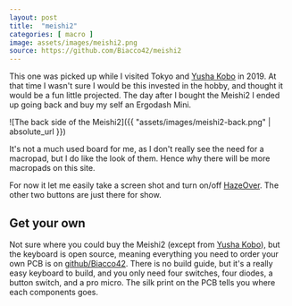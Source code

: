 ```yaml
---
layout: post
title:  "meishi2"
categories: [ macro ]
image: assets/images/meishi2.png
source: https://github.com/Biacco42/meishi2
---
```


This one was picked up while I visited Tokyo and [Yusha Kobo](https://yushakobo.jp/) in 2019. At that time I wasn't sure
I would be this invested in the hobby, and thought it would be a fun little projected. The day after I bought the
Meishi2 I ended up going back and buy my self an Ergodash Mini.

![The back side of the Meishi2]({{ "assets/images/meishi2-back.png" | absolute_url }})

It's not a much used board for me, as I don't really see the need for a macropad, but I do like the look of them. Hence
why there will be more macropads on this site.

For now it let me easily take a screen shot and turn on/off [HazeOver](https://hazeover.com/). The other two buttons are
just there for show.

## Get your own

Not sure where you could buy the Meishi2 (except from [Yusha Kobo](https://yushakobo.jp/)), but the keyboard is open
source, meaning everything you need to order your own PCB is on
[github/Biacco42](https://github.com/Biacco42/meishi2). There is no build guide, but it's a really easy keyboard to
build, and you only need four switches, four diodes, a button switch, and a pro micro. The silk print on the PCB tells
you where each components goes.
